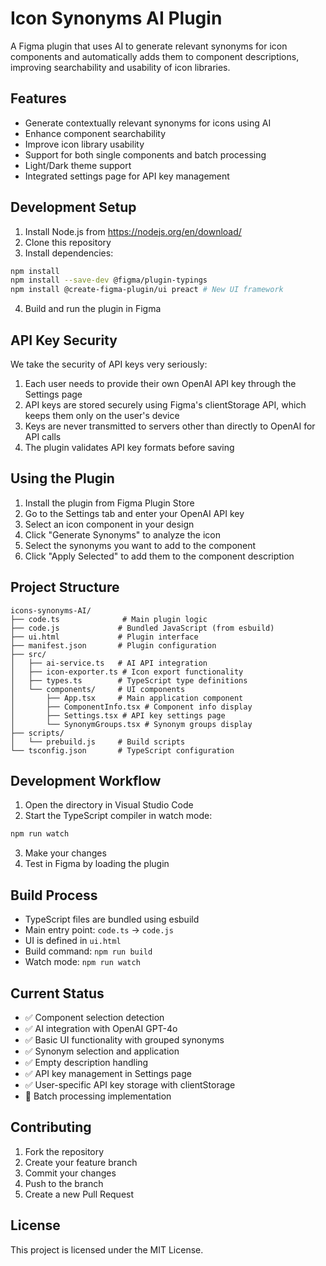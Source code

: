 # Icon Synonyms AI Plugin

A Figma plugin that uses AI to generate relevant synonyms for icon components and automatically adds them to component descriptions, improving searchability and usability of icon libraries.

## Features
- Generate contextually relevant synonyms for icons using AI
- Enhance component searchability 
- Improve icon library usability
- Support for both single components and batch processing
- Light/Dark theme support
- Integrated settings page for API key management

## Development Setup

1. Install Node.js from https://nodejs.org/en/download/
2. Clone this repository
3. Install dependencies:
```bash
npm install
npm install --save-dev @figma/plugin-typings
npm install @create-figma-plugin/ui preact # New UI framework
```
4. Build and run the plugin in Figma

## API Key Security

We take the security of API keys very seriously:

1. Each user needs to provide their own OpenAI API key through the Settings page
2. API keys are stored securely using Figma's clientStorage API, which keeps them only on the user's device
3. Keys are never transmitted to servers other than directly to OpenAI for API calls
4. The plugin validates API key formats before saving

## Using the Plugin

1. Install the plugin from Figma Plugin Store
2. Go to the Settings tab and enter your OpenAI API key
3. Select an icon component in your design
4. Click "Generate Synonyms" to analyze the icon
5. Select the synonyms you want to add to the component
6. Click "Apply Selected" to add them to the component description

## Project Structure
```
icons-synonyms-AI/
├── code.ts              # Main plugin logic
├── code.js             # Bundled JavaScript (from esbuild)
├── ui.html             # Plugin interface
├── manifest.json       # Plugin configuration
├── src/
│   ├── ai-service.ts   # AI API integration
│   ├── icon-exporter.ts # Icon export functionality
│   ├── types.ts        # TypeScript type definitions
│   └── components/     # UI components
│       ├── App.tsx     # Main application component
│       ├── ComponentInfo.tsx # Component info display
│       ├── Settings.tsx # API key settings page
│       └── SynonymGroups.tsx # Synonym groups display
├── scripts/
│   └── prebuild.js     # Build scripts
└── tsconfig.json       # TypeScript configuration
```

## Development Workflow

1. Open the directory in Visual Studio Code
2. Start the TypeScript compiler in watch mode:
```bash
npm run watch
```
3. Make your changes
4. Test in Figma by loading the plugin

## Build Process
- TypeScript files are bundled using esbuild
- Main entry point: `code.ts` → `code.js`
- UI is defined in `ui.html`
- Build command: `npm run build`
- Watch mode: `npm run watch`

## Current Status
- ✅ Component selection detection
- ✅ AI integration with OpenAI GPT-4o
- ✅ Basic UI functionality with grouped synonyms
- ✅ Synonym selection and application
- ✅ Empty description handling
- ✅ API key management in Settings page
- ✅ User-specific API key storage with clientStorage
- 🚧 Batch processing implementation

## Contributing
1. Fork the repository
2. Create your feature branch
3. Commit your changes
4. Push to the branch
5. Create a new Pull Request

## License
This project is licensed under the MIT License.
